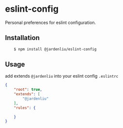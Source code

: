 # eslint-config
Personal preferences for eslint configuration.

## Installation

```bash
    $ npm install @jardenliu/eslint-config
```

## Usage

add extends `@jardenliu` into your eslint config `.eslintrc`

```json
{
    "root": true,
    "extends": [
        "@jardenliu"
    ],
    "rules": {
        
    }
}
```